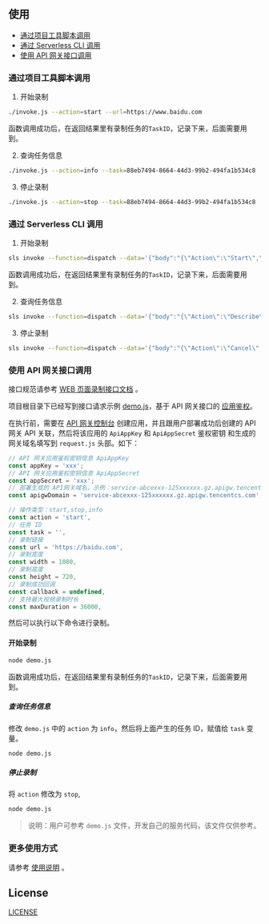 ## 使用

- [通过项目工具脚本调用](#通过项目工具脚本调用)
- [通过 Serverless CLI 调用](#通过-Serverless-CLI-调用)
- [使用 API 网关接口调用](#使用-API-网关接口调用)

### 通过项目工具脚本调用

1. 开始录制

```bash
./invoke.js --action=start --url=https://www.baidu.com
```

函数调用成功后，在返回结果里有录制任务的`TaskID`，记录下来，后面需要用到。

2. 查询任务信息

```bash
./invoke.js --action=info --task=88eb7494-8664-44d3-99b2-494fa1b534c8
```

3. 停止录制

```bash
./invoke.js --action=stop --task=88eb7494-8664-44d3-99b2-494fa1b534c8
```

### 通过 Serverless CLI 调用

1. 开始录制

```bash
sls invoke --function=dispatch --data='{"body":"{\"Action\":\"Start\",\"Data\":{\"RecordURL\":\"http://www.baidu.com\"}}"}'
```

函数调用成功后，在返回结果里有录制任务的`TaskID`，记录下来，后面需要用到。

2. 查询任务信息

```bash
sls invoke --function=dispatch --data='{"body":"{\"Action\":\"Describe\",\"Data\":{\"TaskID\":\"88eb7494-8664-44d3-99b2-494fa1b534c8\"}}"}'
```

3. 停止录制

```bash
sls invoke --function=dispatch --data='{"body":"{\"Action\":\"Cancel\",\"Data\":{\"TaskID\":\"88eb7494-8664-44d3-99b2-494fa1b534c8\"}}"}'
```

### 使用 API 网关接口调用

接口规范请参考 [WEB 页面录制接口文档](./docs/api.md) 。

项目根目录下已经写到接口请求示例 [demo.js](../demo.js)，基于 API 网关接口的 [应用鉴权](https://cloud.tencent.com/document/product/628/55088)。

在执行前，需要在 [API 网关控制台](https://console.cloud.tencent.com/apigateway/app) 创建应用，并且跟用户部署成功后创建的 API 网关 API 关联，然后将该应用的 `ApiAppKey` 和 `ApiAppSecret` 鉴权密钥 和生成的网关域名填写到 `request.js` 头部。如下：

```js
// API 网关应用鉴权密钥信息 ApiAppKey
const appKey = 'xxx';
// API 网关应用鉴权密钥信息 ApiAppSecret
const appSecret = 'xxx';
// 部署生成的 API网关域名，示例：service-abcexxx-125xxxxxx.gz.apigw.tencentcs.com
const apigwDomain = 'service-abcexxx-125xxxxxx.gz.apigw.tencentcs.com';

// 操作类型：start,stop,info
const action = 'start',
// 任务 ID
const task = '',
// 录制链接
const url = 'https://baidu.com',
// 录制宽度
const width = 1080,
// 录制高度
const height = 720,
// 录制成功回调
const callback = undefined,
// 支持最大视频录制时长
const maxDuration = 36000,
```

然后可以执行以下命令进行录制。

#### 开始录制

```bash
node demo.js
```

函数调用成功后，在返回结果里有录制任务的`TaskID`，记录下来，后面需要用到。

##### 查询任务信息

修改 `demo.js` 中的 `action` 为 `info`，然后将上面产生的任务 ID，赋值给 `task` 变量。

```bash
node demo.js
```

##### 停止录制

将 `action` 修改为 `stop`,

```bash
node demo.js
```

> 说明：用户可参考 `demo.js` 文件，开发自己的服务代码，该文件仅供参考。

### 更多使用方式

请参考 [使用说明](./docs/usage.md) 。

## License

[LICENSE](./LICENSE)
